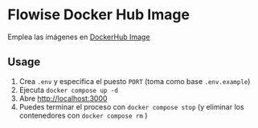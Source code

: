 # Flowise Docker Hub Image

Emplea las imágenes en [DockerHub Image](https://hub.docker.com/r/flowiseai/flowise)

## Usage

1. Crea `.env` y especifica el puesto `PORT` (toma como base `.env.example`)
2. Ejecuta `docker compose up -d`
3. Abre [http://localhost:3000](http://localhost:3000)
4. Puedes terminar el proceso con `docker compose stop` (y eliminar los contenedores con `docker compose rm` )
